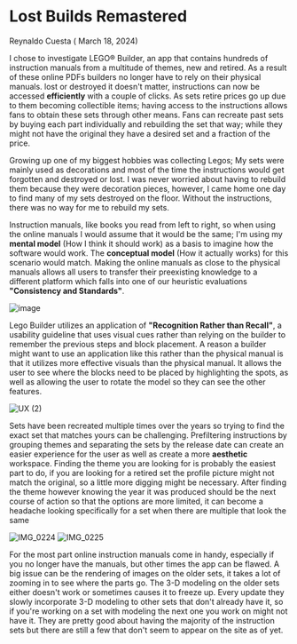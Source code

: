 # Lost Builds Remastered

Reynaldo Cuesta ( March 18, 2024)

I chose to investigate LEGO® Builder, an app that contains hundreds of instruction manuals from a multitude of themes, new and retired. As a result of these online PDFs builders no longer have to rely on their physical manuals. lost or destroyed it doesn't matter, instructions can now be accessed **efficiently** with a couple of clicks. As sets retire prices go up due to them becoming collectible items; having access to the instructions allows fans to obtain these sets through other means. Fans can recreate past sets by buying each part individually and rebuilding the set that way; while they might not have the original they have a desired set and a fraction of the price.

Growing up one of my biggest hobbies was collecting Legos; My sets were mainly used as decorations and most of the time the instructions would get forgotten and destroyed or lost. I was never worried about having to rebuild them because they were decoration pieces, however, I came home one day to find many of my sets destroyed on the floor. Without the instructions, there was no way for me to rebuild my sets. 

Instruction manuals, like books you read from left to right, so when using the online manuals I would assume that it would be the same; I'm using my **mental model** (How I think it should work) as a basis to imagine how the software would work. The  **conceptual model** (How it actually works) for this scenario would match. Making the online manuals as close to the physical manuals allows all users to transfer their preexisting knowledge to a different platform which falls into one of our heuristic evaluations **"Consistency and Standards"**.

![image](https://github.com/ChicoState/ux-personal-portfolio-rccuesta/assets/157550065/c4f59383-f2e8-4d07-9e03-59a5520e2107)

Lego Builder utilizes an application of **"Recognition Rather than Recall"**, a usability guideline that uses visual cues rather than relying on the builder to remember the previous steps and block placement. A reason a builder might want to use an application like this rather than the physical manual is that it utilizes more effective visuals than the physical manual. It allows the user to see where the blocks need to be placed by highlighting the spots, as well as allowing the user to rotate the model so they can see the other features.

![UX  (2)](https://github.com/ChicoState/ux-personal-portfolio-rccuesta/assets/157550065/c2208cf4-30c0-4714-a6fc-67e5d33b590b)

Sets have been recreated multiple times over the years so trying to find the exact set that matches yours can be challenging. Prefiltering instructions by grouping themes and separating the sets by the release date can create an easier experience for the user as well as create a more **aesthetic** workspace. Finding the theme you are looking for is probably the easiest part to do, if you are looking for a retired set the profile picture might not match the original, so a little more digging might be necessary. After finding the theme however knowing the year it was produced should be the next course of action so that the options are more limited, it can become a headache looking specifically for a set when there are multiple that look the same

![IMG_0224](https://github.com/ChicoState/ux-personal-portfolio-rccuesta/assets/157550065/46d0686f-f4f2-41c5-b277-64f114809d4f)
![IMG_0225](https://github.com/ChicoState/ux-personal-portfolio-rccuesta/assets/157550065/586155da-72dc-48b3-88b7-6a635e3461fa)

For the most part online instruction manuals come in handy, especially if you no longer have the manuals, but other times the app can be flawed. A big issue can be the rendering of images on the older sets, it takes a lot of zooming in to see where the parts go. The 3-D modeling on the older sets either doesn't work or sometimes causes it to freeze up. Every update they slowly incorporate 3-D modeling to other sets that don't already have it, so if you're working on a set with modeling the next one you work on might not have it. They are pretty good about having the majority of the instruction sets but there are still a few that don't seem to appear on the site as of yet.
